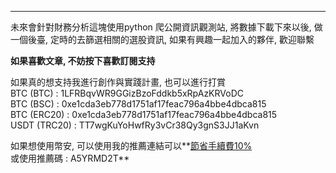 
---  
未來會針對財務分析這塊使用python 爬公開資訊觀測站, 將數據下載下來以後, 做一個後臺, 定時的去篩選相關的選股資訊, 如果有興趣一起加入的夥伴, 歡迎聯繫  
  
**如果喜歡文章, 不妨按下喜歡訂閱支持**  
  
如果真的想支持我進行創作與實踐計畫, 也可以進行打賞  
BTC (BTC) : 1LFRBqvWR9GGizBzoFddkb5xRpAzKRVoDC  
BTC (BSC) : 0xe1cda3eb778d1751af17feac796a4bbe4dbca815  
BTC (ERC20) : 0xe1cda3eb778d1751af17feac796a4bbe4dbca815  
USDT (TRC20) : TT7wgKuYoHwfRy3vCr38Qy3gnS3JJ1aKvn  
  
如果想使用幣安, 可以使用我的推薦連結可以**[節省手續費10%](https://accounts.binance.com/zh-TW/register?ref=A5YRMD2T)  
或使用推薦碼 : A5YRMD2T**  
